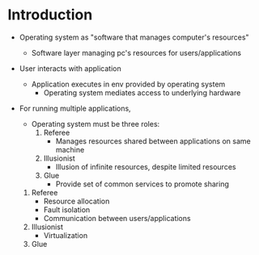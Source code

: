 # Introduction

- Operating system as "software that manages computer's resources"
    - Software layer managing pc's resources for users/applications

- User interacts with application
    - Application executes in env provided by operating system
        - Operating system mediates access to underlying hardware

- For running multiple applications,
    - Operating system must be three roles:
        1. Referee
            - Manages resources shared between applications on same machine
        2. Illusionist
            - Illusion of infinite resources, despite limited resources
        3. Glue
            - Provide set of common services to promote sharing

    1. Referee
        - Resource allocation
        - Fault isolation
        - Communication between users/applications
    2. Illusionist
        - Virtualization
    3. Glue
